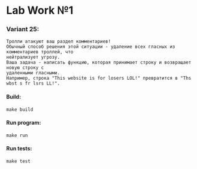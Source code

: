 # Lab Work №1

### Variant 25:
```
Тролли атакуют ваш раздел комментариев!
Обычный способ решения этой ситуации - удаление всех гласных из комментариев троллей, что 
нейтрализует угрозу.
Ваша задача - написать функцию, которая принимает строку и возвращает новую строку с 
удаленными гласными.
Например, строка "This website is for losers LOL!" превратится в "Ths wbst s fr lsrs LL!".
```

#### Build:
```
make build
```

#### Run program:
```
make run
```

#### Run tests:
```
make test
```
